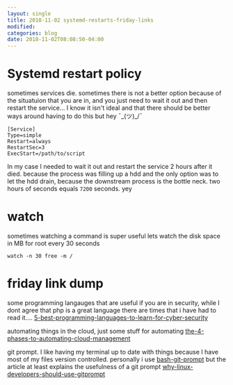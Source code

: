```yaml
---
layout: single
title: 2018-11-02 systemd-restarts-friday-links
modified:
categories: blog
date: 2018-11-02T08:08:50-04:00
---
```


# Systemd restart policy
sometimes services die.  sometimes there is not a better option because of the situatuion that you are in, and you just need to wait it out and then restart the service...  I know it isn't ideal and that there should be better ways around having to do this but hey ¯\_(ツ)_/¯ 
```
[Service]
Type=simple
Restart=always
RestartSec=3
ExecStart=/path/to/script
``` 
In my case I needed to wait it out and restart the service 2 hours after it died. because the process was filling up a hdd and the only option was to let the hdd drain, because the downstream process is the bottle neck.   two hours of seconds equals `7200` seconds. yey

# watch 
sometimes watching a command is super useful
lets watch the disk space in MB for root every 30 seconds
```
watch -n 30 free -m /
```

# friday link dump

some programming langauges that are useful if you are in security, while I dont agree that php is a great language there are times that i have had to read it....
[5-best-programming-languages-to-learn-for-cyber-security](https://hackernoon.com/5-best-programming-languages-to-learn-for-cyber-security-be97071919f9 "5-best-programming-languages-to-learn-for-cyber-security")

automating things in the cloud,  just some stuff for automating
[the-4-phases-to-automating-cloud-management](https://disruptops.com/the-4-phases-to-automating-cloud-management/ "the-4-phases-to-automating-cloud-management")

git prompt. I like having my terminal up to date with things because I have most of my files version controlled.  personally i use [bash-git-prompt](https://github.com/magicmonty/bash-git-prompt.git "bash-git-prompt")   but the article at least explains the usefulness of a git prompt 
[why-linux-developers-should-use-gitprompt](https://hackernoon.com/why-linux-developers-should-use-gitprompt-8d654e5b87e1 "why-linux-developers-should-use-gitprompt") 

